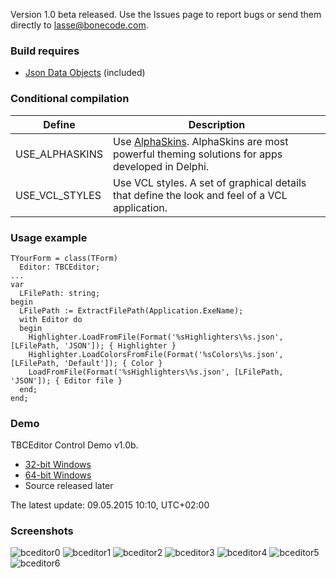 Version 1.0 beta released. Use the Issues page to report bugs or send them directly to lasse@bonecode.com.

<h3>Build requires</h3>

  * <a href="https://github.com/ahausladen/JsonDataObjects">Json Data Objects</a> (included)

<h3>Conditional compilation</h3>

Define | Description 
--- | --- 
USE_ALPHASKINS | Use <a href="http://www.alphaskins.com/">AlphaSkins</a>. AlphaSkins are most powerful theming solutions for apps developed in Delphi.
USE_VCL_STYLES | Use VCL styles. A set of graphical details that define the look and feel of a VCL application.

<h3>Usage example</h3>

```
TYourForm = class(TForm)
  Editor: TBCEditor;
...
var
  LFilePath: string;
begin
  LFilePath := ExtractFilePath(Application.ExeName); 
  with Editor do 
  begin
    Highlighter.LoadFromFile(Format('%sHighlighters\%s.json', [LFilePath, 'JSON']); { Highlighter }
    Highlighter.LoadColorsFromFile(Format('%sColors\%s.json', [LFilePath, 'Default']); { Color }
    LoadFromFile(Format('%sHighlighters\%s.json', [LFilePath, 'JSON']); { Editor file } 
  end;
end;
```

<h3>Demo</h3>

TBCEditor Control Demo v1.0b. 

  * <a href="http://www.bonecode.com/downloads/BCEditorComponentDemo32.zip">32-bit Windows</a>
  * <a href="http://www.bonecode.com/downloads/BCEditorComponentDemo64.zip">64-bit Windows</a>
  * Source released later

The latest update: 09.05.2015 10:10, UTC+02:00

<h3>Screenshots</h3>

![bceditor0](https://cloud.githubusercontent.com/assets/11475177/7427348/174542e4-efe2-11e4-9913-14500cc787e5.png)
![bceditor1](https://cloud.githubusercontent.com/assets/11475177/7427349/1766adc6-efe2-11e4-8a2f-a59ec668d217.png)
![bceditor2](https://cloud.githubusercontent.com/assets/11475177/7427350/177ba3c0-efe2-11e4-92dc-946b026cbfab.png)
![bceditor3](https://cloud.githubusercontent.com/assets/11475177/7427351/177f5f4c-efe2-11e4-8388-179a0947eb5f.png)
![bceditor4](https://cloud.githubusercontent.com/assets/11475177/7427352/17843c06-efe2-11e4-8c03-7a3daa4639be.png)
![bceditor5](https://cloud.githubusercontent.com/assets/11475177/7427346/173de47c-efe2-11e4-9b68-ce2ae7ffb1a2.png)
![bceditor6](https://cloud.githubusercontent.com/assets/11475177/7427347/1743c07c-efe2-11e4-9c90-318cdc2b09a0.png)





